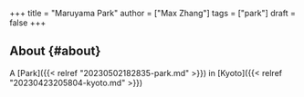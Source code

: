 +++
title = "Maruyama Park"
author = ["Max Zhang"]
tags = ["park"]
draft = false
+++

## About {#about}

A [Park]({{< relref "20230502182835-park.md" >}}) in [Kyoto]({{< relref "20230423205804-kyoto.md" >}})
